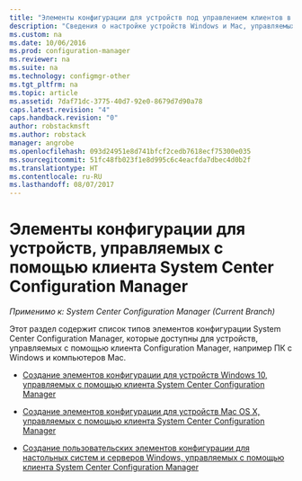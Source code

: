 ```yaml
---
title: "Элементы конфигурации для устройств под управлением клиентов в Configuration Manager | Документы Майкрософт"
description: "Сведения о настройке устройств Windows и Mac, управляемых с помощью клиента System Center Configuration Manager."
ms.custom: na
ms.date: 10/06/2016
ms.prod: configuration-manager
ms.reviewer: na
ms.suite: na
ms.technology: configmgr-other
ms.tgt_pltfrm: na
ms.topic: article
ms.assetid: 7daf71dc-3775-40d7-92e0-8679d7d90a78
caps.latest.revision: "4"
caps.handback.revision: "0"
author: robstackmsft
ms.author: robstack
manager: angrobe
ms.openlocfilehash: 093d24951e8d741bfcf2cedb7618ecf75300e035
ms.sourcegitcommit: 51fc48fb023f1e8d995c6c4eacfda7dbec4d0b2f
ms.translationtype: HT
ms.contentlocale: ru-RU
ms.lasthandoff: 08/07/2017
---
```

# <a name="configuration-items-for-devices-managed-with-the-system-center-configuration-manager-client"></a>Элементы конфигурации для устройств, управляемых с помощью клиента System Center Configuration Manager

*Применимо к: System Center Configuration Manager (Current Branch)*

Этот раздел содержит список типов элементов конфигурации System Center Configuration Manager, которые доступны для устройств, управляемых с помощью клиента Configuration Manager, например ПК с Windows и компьютеров Mac.  

-   [Создание элементов конфигурации для устройств Windows 10, управляемых с помощью клиента System Center Configuration Manager](../../compliance/deploy-use/create-configuration-items-for-windows-10-devices-managed-with-the-client.md)  

-   [Создание элементов конфигурации для устройств Mac OS X, управляемых с помощью клиента System Center Configuration Manager](../../compliance/deploy-use/create-configuration-items-for-mac-os-x-devices-managed-with-the-client.md)  

-   [Создание пользовательских элементов конфигурации для настольных систем и серверов Windows, управляемых с помощью клиента System Center Configuration Manager](../../compliance/deploy-use/create-custom-configuration-items-for-windows-desktop-and-server-computers-managed-with-the-client.md)  
